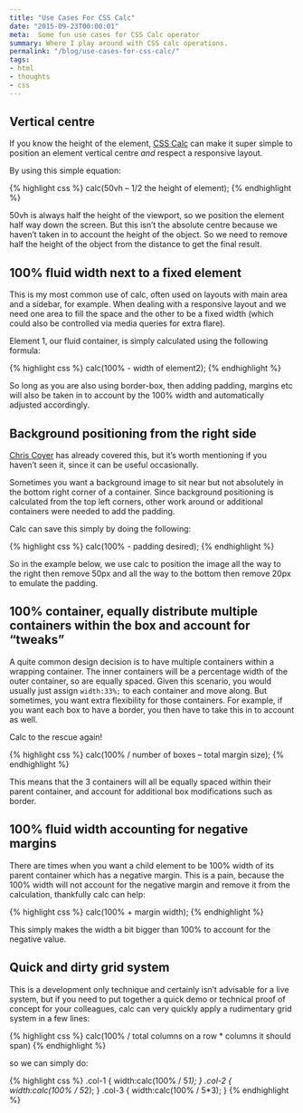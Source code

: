 ```yaml
---
title: "Use Cases For CSS Calc"
date: "2015-09-23T00:00:01"
meta:  Some fun use cases for CSS Calc operator
summary: Where I play around with CSS calc operations.
permalink: "/blog/use-cases-for-css-calc/"
tags:
- html
- thoughts
- css
---
```


## Vertical centre

If you know the height of the element, [CSS Calc](https://developer.mozilla.org/en-US/docs/Web/CSS/calc) can make it super simple to position an element vertical centre *and* respect a responsive layout.

By using this simple equation:

{% highlight css %}
calc(50vh – 1/2 the height of element);
{% endhighlight %}

50vh is always half the height of the viewport, so we position the element half way down the screen. But this isn’t the absolute centre because we haven’t taken in to account the height of the object. So we need to remove half the height of the object from the distance to get the final result.

## 100% fluid width next to a fixed element

This is my most common use of calc, often used on layouts with main area and a sidebar, for example. When dealing with a responsive layout and we need one area to fill the space and the other to be a fixed width (which could also be controlled via media queries for extra flare).

Element 1, our fluid container, is simply calculated using the following formula:

{% highlight css %}
calc(100% - width of element2);
{% endhighlight %}

So long as you are also using border-box, then adding padding, margins etc will also be taken in to account by the 100% width and automatically adjusted accordingly.

## Background positioning from the right side

[Chris Coyer](https://css-tricks.com/a-couple-of-use-cases-for-calc/) has already covered this, but it’s worth mentioning if you haven’t seen it, since it can be useful occasionally.

Sometimes you want a background image to sit near but not absolutely in the bottom right corner of a container. Since background positioning is calculated from the top left corners, other work around or additional containers were needed to add the padding.

Calc can save this simply by doing the following:

{% highlight css %}
calc(100% - padding desired);
{% endhighlight %}

So in the example below, we use calc to position the image all the way to the right then remove 50px and all the way to the  bottom then remove 20px to emulate the padding.

## 100% container, equally distribute multiple containers within the box and account for “tweaks”

A quite common design decision is to have multiple containers within a wrapping container. The inner containers will be a percentage width of the outer container, so are equally spaced. Given this scenario, you would usually just assign ```width:33%;``` to each container and move along. But sometimes, you want extra flexibility for those containers. For example, if you want each box to have a border, you then have to take this in to account as well.

Calc to the rescue again!

{% highlight css %}
calc(100% / number of boxes – total margin size);
{% endhighlight %}

This means that the 3 containers will all be equally spaced within their parent container, and account for additional box modifications such as border.

## 100% fluid width accounting for negative margins

There are times when you want a child element to be 100% width of its parent container which has a negative margin. This is a pain, because the 100% width will not account for the negative margin and remove it from the calculation, thankfully calc can help:

{% highlight css %}
calc(100% + margin width);
{% endhighlight %}

This simply makes the width a bit bigger than 100% to account for the negative value.

## Quick and dirty grid system

This is a development only technique and certainly isn’t advisable for a live system, but if you need to put together a quick demo or technical proof of concept for your colleagues, calc can very quickly apply a rudimentary grid system in a few lines:

{% highlight css %}
calc(100% / total columns on a row * columns it should span)
{% endhighlight %}

so we can simply do:

{% highlight css %}
.col-1 { width:calc(100% / 5*1); }
.col-2 { width:calc(100% / 5*2); }
.col-3 { width:calc(100% / 5*3); }
{% endhighlight %}

